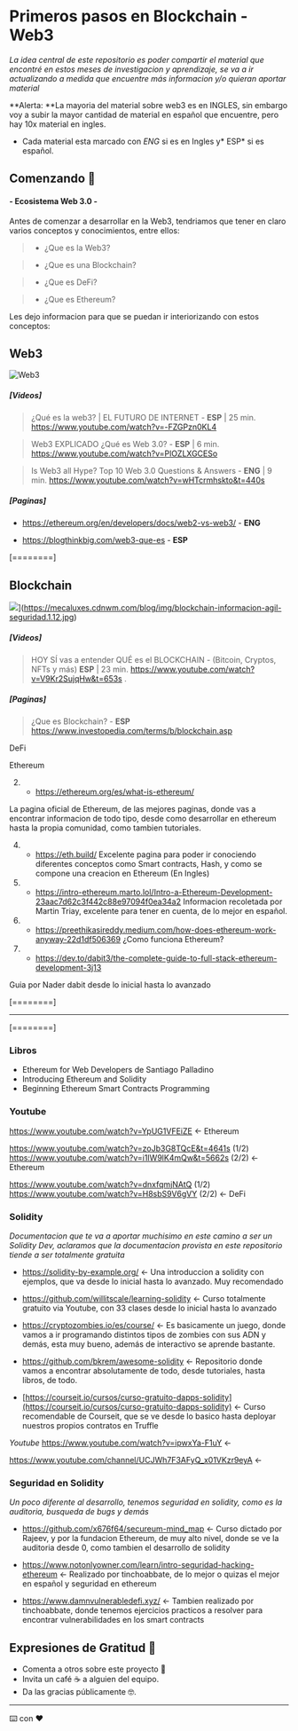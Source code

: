 # Primeros pasos en Blockchain - Web3

_La idea central de este repositorio es poder compartir el material que encontré en estos meses de investigacion y aprendizaje, se va a ir actualizando a medida que encuentre más informacion y/o quieran aportar material_

**Alerta: **La mayoria del material sobre web3  es en INGLES, sin embargo voy a subir la mayor cantidad de material en español que encuentre, pero hay 10x material en ingles.
- Cada material esta marcado con *ENG* si es en Ingles y* ESP* si es español.


## Comenzando 🚀

#### - Ecosistema Web 3.0 -


Antes de comenzar a desarrollar en la Web3, tendriamos que tener en claro varios conceptos y conocimientos, entre ellos:

> - ¿Que es la Web3?

> - ¿Que es una Blockchain?

> - ¿Que es DeFi?

> - ¿Que es Ethereum?

Les dejo informacion para que se puedan ir interiorizando con estos conceptos:

## Web3

![Web3](https://blog.formaciongerencial.com/wp-content/uploads/2021/11/Web3.jpg "Web3")

##### [Videos]

> ¿Qué es la web3? | EL FUTURO DE INTERNET - **ESP** | 25 min.
https://www.youtube.com/watch?v=-FZGPzn0KL4

> Web3 EXPLICADO ¿Qué es Web 3.0? - **ESP** | 6 min.
https://www.youtube.com/watch?v=PlOZLXGCESo

> Is Web3 all Hype? Top 10 Web 3.0 Questions & Answers - **ENG** | 9 min.
https://www.youtube.com/watch?v=wHTcrmhskto&t=440s

##### [Paginas]

- https://ethereum.org/en/developers/docs/web2-vs-web3/ - **ENG**

- https://blogthinkbig.com/web3-que-es - **ESP**



[========]



## Blockchain

![](https://mecaluxes.cdnwm.com/blog/img/blockchain-informacion-agil-seguridad.1.12.jpg)](https://mecaluxes.cdnwm.com/blog/img/blockchain-informacion-agil-seguridad.1.12.jpg)

##### [Videos]

> HOY SÍ vas a entender QUÉ es el BLOCKCHAIN - (Bitcoin, Cryptos, NFTs y más)  **ESP**  | 23 min.
https://www.youtube.com/watch?v=V9Kr2SujqHw&t=653s .



##### [Paginas]

> ¿Que es Blockchain? - **ESP**
https://www.investopedia.com/terms/b/blockchain.asp






DeFi

Ethereum

2. * https://ethereum.org/es/what-is-ethereum/

La pagina oficial de Ethereum, de las mejores paginas, donde vas a encontrar informacion de todo tipo, desde como desarrollar en ethereum hasta la propia comunidad, como tambien tutoriales.

4. * https://eth.build/
Excelente pagina para poder ir conociendo diferentes conceptos como Smart contracts, Hash, y como se compone una creacion en Ethereum (En Ingles)

6. * https://intro-ethereum.marto.lol/Intro-a-Ethereum-Development-23aac7d62c3f442c88e97094f0ea34a2
Informacion recoletada por Martin Triay, excelente para tener en cuenta, de lo mejor en español.

8. * https://preethikasireddy.medium.com/how-does-ethereum-work-anyway-22d1df506369
¿Como funciona Ethereum?


12. * https://dev.to/dabit3/the-complete-guide-to-full-stack-ethereum-development-3j13 

Guia por Nader dabit desde lo inicial hasta lo avanzado

[========]

------------
[========]







### Libros

* Ethereum for Web Developers de Santiago Palladino
* Introducing Ethereum and Solidity
* Beginning Ethereum Smart Contracts Programming

### Youtube


https://www.youtube.com/watch?v=YpUG1VFEiZE <- Ethereum

https://www.youtube.com/watch?v=zoJb3G8TQcE&t=4641s (1/2) 
https://www.youtube.com/watch?v=i1IW9lK4mQw&t=5662s (2/2)  <- Ethereum 

https://www.youtube.com/watch?v=dnxfqmjNAtQ (1/2)
https://www.youtube.com/watch?v=H8sbS9V6gVY (2/2) <- DeFi



### Solidity 

_Documentacion que te va a aportar muchisimo en este camino a ser un Solidity Dev, aclaramos que la documentacion provista en este repositorio tiende a ser totalmente gratuita_

* https://solidity-by-example.org/ <- Una introduccion a solidity con ejemplos, que va desde lo inicial hasta lo avanzado. Muy recomendado

* https://github.com/willitscale/learning-solidity <- Curso totalmente gratuito via Youtube, con 33 clases desde lo inicial hasta lo avanzado

* https://cryptozombies.io/es/course/ <- Es basicamente un juego, donde vamos a ir programando distintos tipos de zombies con sus ADN y demás, esta muy bueno, además de interactivo se aprende bastante.

* https://github.com/bkrem/awesome-solidity <- Repositorio donde vamos a encontrar absolutamente de todo, desde tutoriales, hasta libros, de todo.

* [https://courseit.io/cursos/curso-gratuito-dapps-solidity](https://courseit.io/cursos/curso-gratuito-dapps-solidity) <- Curso recomendable de Courseit, que se ve desde lo basico hasta deployar nuestros propios contratos en Truffle




_Youtube_
https://www.youtube.com/watch?v=ipwxYa-F1uY <-

https://www.youtube.com/channel/UCJWh7F3AFyQ_x01VKzr9eyA <-

### Seguridad en Solidity

_Un poco diferente al desarrollo, tenemos seguridad en solidity, como es la auditoria, busqueda de bugs y demás_

* https://github.com/x676f64/secureum-mind_map <- Curso dictado por Rajeev, y por la fundacion Ethereum, de muy alto nivel, donde se ve la auditoria desde 0, como tambien el desarrollo de solidity

* https://www.notonlyowner.com/learn/intro-seguridad-hacking-ethereum <- Realizado por tinchoabbate, de lo mejor o quizas el mejor en español y seguridad en ethereum

* https://www.damnvulnerabledefi.xyz/ <- Tambien realizado por tinchoabbate, donde tenemos ejercicios practicos a resolver para encontrar vulnerabilidades en los smart contracts


## Expresiones de Gratitud 🎁

* Comenta a otros sobre este proyecto 📢
* Invita un café ☕ a alguien del equipo. 
* Da las gracias públicamente 🤓.

---
⌨️ con ❤️
